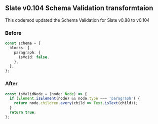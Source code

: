 


## Slate v0.104 Schema Validation transformtaion
This codemod updated the Schema Validation for Slate v0.88 to v0.104

### Before

```ts
const schema = {
  blocks: {
    paragraph: {
      isVoid: false,
    },
  },
};
```

### After

```ts
const isValidNode = (node: Node) => {
  if (Element.isElement(node) && node.type === 'paragraph') {
    return node.children.every(child => Text.isText(child));
  }
  return true;
};
```


